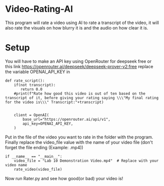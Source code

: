# Video-Rating-AI
This program will rate a video using AI to rate a transcript of the video, it will also rate the visuals on how blurry it is and the audio on how clear it is.


# Setup
You will have to make an API key using OpenRouter for deepseek free or this link
https://openrouter.ai/deepseek/deepseek-prover-v2:free 
replace the variable OPENAI_API_KEY in
```
def rate_script():
    if(not transcript):
       return 0.0
    #print(f"Rate how good this video is out of ten based on the transcript of it, before giving your rating saying \\\"My final rating for the video is\\\" Transcript:"+transcript)
    
    
    client = OpenAI(
        base_url="https://openrouter.ai/api/v1",
        api_key=OPENAI_API_KEY,
    )
```
Put in the file of the video you want to rate in the folder with the program.\
Finally replace the video_file value with the name of your video file (don't forget the file ending (Example: .mp4))
```
if __name__ == "__main__":
    video_file = "Lab 10 Demonstration Video.mp4"  # Replace with your video name
    rate_video(video_file)
```
Now run Rater.py and see how good(or bad) your video is!

